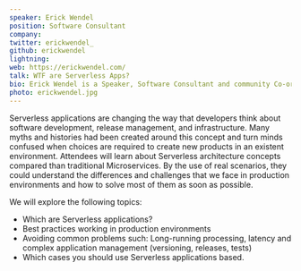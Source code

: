 ```yaml
---
speaker: Erick Wendel
position: Software Consultant
company:
twitter: erickwendel_
github: erickwendel
lightning:
web: https://erickwendel.com/
talk: WTF are Serverless Apps?
bio: Erick Wendel is a Speaker, Software Consultant and community Co-organizer in Brazil. Named by Microsoft as Most Valuable Professional, and by Google as Google Developer Expert, a specialist in Node.js and Javascript Applications. He is a Software Independent Architect who helps companies to make better and cheaper applications using Serverless architectures, Container based applications, and Hybrid Cloud solutions.
photo: erickwendel.jpg
---
```


Serverless applications are changing the way that developers think about software development, release management, and infrastructure. Many myths and histories had been created around this concept and turn minds confused when choices are required to create new products in an existent environment. Attendees will learn about Serverless architecture concepts compared than traditional Microservices. By the use of real scenarios, they could understand the differences and challenges that we face in production environments and how to solve most of them as soon as possible.

We will explore the following topics:

- Which are Serverless applications?
- Best practices working in production environments
- Avoiding common problems such: Long-running processing, latency and complex application management (versioning, releases, tests)
- Which cases you should use Serverless applications based.
